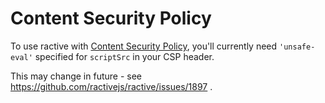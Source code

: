 # Content Security Policy


To use ractive with [Content Security Policy](http://www.html5rocks.com/en/tutorials/security/content-security-policy/), you'll currently need `'unsafe-eval'` specified for `scriptSrc` in your CSP header.

This may change in future - see https://github.com/ractivejs/ractive/issues/1897 .

